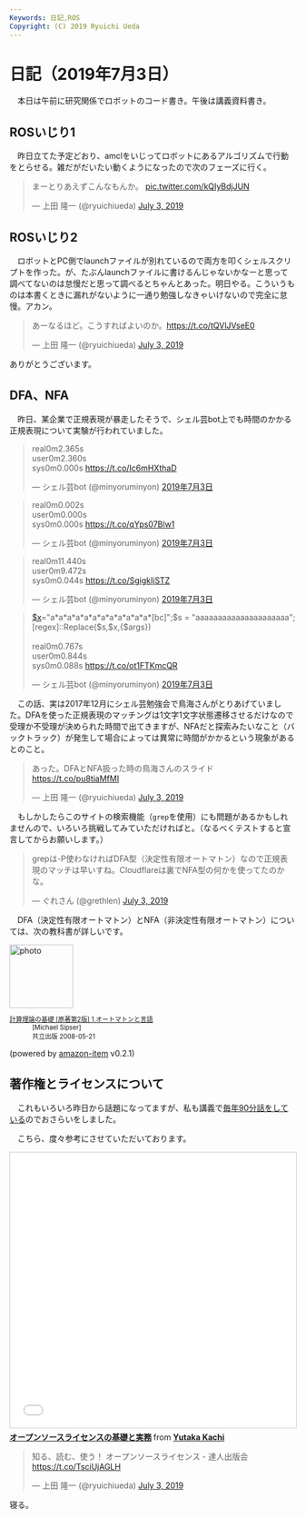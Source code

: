 ```yaml
---
Keywords: 日記,ROS
Copyright: (C) 2019 Ryuichi Ueda
---
```


# 日記（2019年7月3日）

　本日は午前に研究関係でロボットのコード書き。午後は講義資料書き。

## ROSいじり1


　昨日立てた予定どおり、amclをいじってロボットにあるアルゴリズムで行動をとらせる。雑だがだいたい動くようになったので次のフェーズに行く。

<blockquote class="twitter-tweet" data-partner="tweetdeck"><p lang="ja" dir="ltr">まーとりあえずこんなもんか。 <a href="https://t.co/kQIyBdjJUN">pic.twitter.com/kQIyBdjJUN</a></p>&mdash; 上田 隆一 (@ryuichiueda) <a href="https://twitter.com/ryuichiueda/status/1146240676687781888?ref_src=twsrc%5Etfw">July 3, 2019</a></blockquote>
<script async src="https://platform.twitter.com/widgets.js" charset="utf-8"></script>



## ROSいじり2


　ロボットとPC側でlaunchファイルが別れているので両方を叩くシェルスクリプトを作った。が、たぶんlaunchファイルに書けるんじゃないかなーと思って調べてないのは怠慢だと思って調べるとちゃんとあった。明日やる。こういうものは本書くときに漏れがないように一通り勉強しなきゃいけないので完全に怠慢。アカン。

<blockquote class="twitter-tweet" data-partner="tweetdeck"><p lang="ja" dir="ltr">あーなるほど。こうすればよいのか。<a href="https://t.co/tQVlJVseE0">https://t.co/tQVlJVseE0</a></p>&mdash; 上田 隆一 (@ryuichiueda) <a href="https://twitter.com/ryuichiueda/status/1146347445921579008?ref_src=twsrc%5Etfw">July 3, 2019</a></blockquote>
<script async src="https://platform.twitter.com/widgets.js" charset="utf-8"></script>

ありがとうございます。

## DFA、NFA

　昨日、某企業で正規表現が暴走したそうで、シェル芸bot上でも時間のかかる正規表現について実験が行われていました。

<blockquote class="twitter-tweet" data-lang="ja"><p lang="en" dir="ltr">real0m2.365s<br>user0m2.360s<br>sys0m0.000s <a href="https://t.co/Ic6mHXthaD">https://t.co/Ic6mHXthaD</a></p>&mdash; シェル芸bot (@minyoruminyon) <a href="https://twitter.com/minyoruminyon/status/1146212800567504896?ref_src=twsrc%5Etfw">2019年7月3日</a></blockquote>
<script async src="https://platform.twitter.com/widgets.js" charset="utf-8"></script>


<blockquote class="twitter-tweet" data-lang="ja"><p lang="en" dir="ltr">real0m0.002s<br>user0m0.000s<br>sys0m0.000s <a href="https://t.co/qYps07Blw1">https://t.co/qYps07Blw1</a></p>&mdash; シェル芸bot (@minyoruminyon) <a href="https://twitter.com/minyoruminyon/status/1146213698639261697?ref_src=twsrc%5Etfw">2019年7月3日</a></blockquote>
<script async src="https://platform.twitter.com/widgets.js" charset="utf-8"></script>


<blockquote class="twitter-tweet" data-lang="ja"><p lang="en" dir="ltr">real0m11.440s<br>user0m9.472s<br>sys0m0.044s <a href="https://t.co/SgigkIjSTZ">https://t.co/SgigkIjSTZ</a></p>&mdash; シェル芸bot (@minyoruminyon) <a href="https://twitter.com/minyoruminyon/status/1146216507514294272?ref_src=twsrc%5Etfw">2019年7月3日</a></blockquote>
<script async src="https://platform.twitter.com/widgets.js" charset="utf-8"></script>

<blockquote class="twitter-tweet" data-lang="ja"><p lang="en" dir="ltr"><a href="https://twitter.com/search?q=%24x&amp;src=ctag&amp;ref_src=twsrc%5Etfw">$x</a>=&quot;a*a*a*a*a*a*a*a*a*a*a*a*[bc]&quot;;$s = &quot;aaaaaaaaaaaaaaaaaaaaa&quot;; [regex]::Replace($s,$x,{$args})<br><br>real0m0.767s<br>user0m0.844s<br>sys0m0.088s <a href="https://t.co/ot1FTKmcQR">https://t.co/ot1FTKmcQR</a></p>&mdash; シェル芸bot (@minyoruminyon) <a href="https://twitter.com/minyoruminyon/status/1146223963862732806?ref_src=twsrc%5Etfw">2019年7月3日</a></blockquote>
<script async src="https://platform.twitter.com/widgets.js" charset="utf-8"></script>


　この話、実は2017年12月にシェル芸勉強会で鳥海さんがとりあげていました。DFAを使った正規表現のマッチングは1文字1文字状態遷移させるだけなので受理か不受理が決められた時間で出てきますが、NFAだと探索みたいなこと（バックトラック）が発生して場合によっては異常に時間がかかるという現象があるとのこと。


<blockquote class="twitter-tweet" data-partner="tweetdeck"><p lang="ja" dir="ltr">あった。DFAとNFA扱った時の鳥海さんのスライド <a href="https://t.co/pu8tiaMfMI">https://t.co/pu8tiaMfMI</a></p>&mdash; 上田 隆一 (@ryuichiueda) <a href="https://twitter.com/ryuichiueda/status/1146404568072245248?ref_src=twsrc%5Etfw">July 3, 2019</a></blockquote>
<script async src="https://platform.twitter.com/widgets.js" charset="utf-8"></script>

　もしかしたらこのサイトの検索機能（`grep`を使用）にも問題があるかもしれませんので、いろいろ挑戦してみていただければと。（なるべくテストすると宣言してからお願いします。）

<blockquote class="twitter-tweet" data-partner="tweetdeck"><p lang="ja" dir="ltr">grepは-P使わなければDFA型（決定性有限オートマトン）なので正規表現のマッチは早いすね。Cloudflareは裏でNFA型の何かを使ってたのかな。</p>&mdash; ぐれさん (@grethlen) <a href="https://twitter.com/grethlen/status/1146214378926157824?ref_src=twsrc%5Etfw">July 3, 2019</a></blockquote>
<script async src="https://platform.twitter.com/widgets.js" charset="utf-8"></script>


　DFA（決定性有限オートマトン）とNFA（非決定性有限オートマトン）については、次の教科書が詳しいです。

<div class="card">
  <div class="row no-gutters">
    <div class="col-md-2">
      <a class="item url" href="https://www.amazon.co.jp/exec/obidos/ASIN/4320122070/ryuichiueda-22"><img src="https://images-fe.ssl-images-amazon.com/images/I/51rjfNYrhjL._SL160_.jpg" width="112" alt="photo"></a>
    </div>
    <div class="col-md-10">
      <div class="card-body">
        <dl class="fn" style="font-size:80%">
          <dt><a href="https://www.amazon.co.jp/exec/obidos/ASIN/4320122070/ryuichiueda-22">計算理論の基礎 [原著第2版] 1.オートマトンと言語</a></dt>
          <dd>[Michael Sipser]</dd>
          <dd>共立出版 2008-05-21</dd>
        </dl>
        <p class="powered-by" >(powered by <a href="https://github.com/spiegel-im-spiegel/amazon-item" >amazon-item</a> v0.2.1)</p>
      </div>
    </div>
  </div>
</div>

## 著作権とライセンスについて

　これもいろいろ昨日から話題になってますが、私も講義で[毎年90分話をしている](https://github.com/ryuichiueda/robosys2018/blob/master/09_license.md)のでおさらいをしました。

　こちら、度々参考にさせていただいております。

<iframe src="//www.slideshare.net/slideshow/embed_code/key/118TR8AdWAm0oL" width="595" height="485" frameborder="0" marginwidth="0" marginheight="0" scrolling="no" style="border:1px solid #CCC; border-width:1px; margin-bottom:5px; max-width: 100%;" allowfullscreen> </iframe> <div style="margin-bottom:5px"> <strong> <a href="//www.slideshare.net/YutakaKachi/ss-118947772" title="オープンソースライセンスの基礎と実務" target="_blank">オープンソースライセンスの基礎と実務</a> </strong> from <strong><a href="https://www.slideshare.net/YutakaKachi" target="_blank">Yutaka Kachi</a></strong> </div>

<blockquote class="twitter-tweet" data-partner="tweetdeck"><p lang="ja" dir="ltr">知る、読む、使う！ オープンソースライセンス - 達人出版会 <a href="https://t.co/TsciUjAGLH">https://t.co/TsciUjAGLH</a></p>&mdash; 上田 隆一 (@ryuichiueda) <a href="https://twitter.com/ryuichiueda/status/1146409633688330240?ref_src=twsrc%5Etfw">July 3, 2019</a></blockquote>
<script async src="https://platform.twitter.com/widgets.js" charset="utf-8"></script>


寝る。

